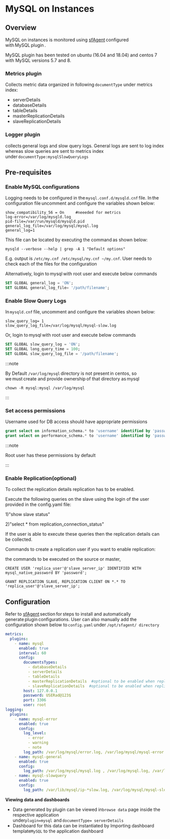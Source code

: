 # MySQL on Instances

## Overview

MySQL on instances is monitored using [sfAgent](/docs/Quick_Start/getting_started#sfagent) configured with MySQL plugin .

MySQL plugin has been tested on ubuntu (16.04 and 18.04) and centos 7 with MySQL versions 5.7 and 8.

### Metrics plugin

Collects metric data organized in following `documentType` under metrics index: 

- serverDetails
- databaseDetails
- tableDetails
- masterReplicationDetails
- slaveReplicationDetails

### Logger plugin

collects general logs and slow query logs. General logs are sent to log index whereas slow queries are sent to metrics index under `documentType:mysqlSlowQueryLogs` 

## Pre-requisites 

### Enable MySQL configurations

Logging needs to be configured in the `mysql.conf.d/mysqld.cnf` file. In the configuration file uncomment and configure the variables shown below: 

```
show_compatibility_56 = On     #neeeded for metrics 
log-error=/var/log/mysqld.log  
pid-file=/var/run/mysqld/mysqld.pid  
general_log_file=/var/log/mysql/mysql.log  
general_log=1  
```

This file can be located by executing the command as shown below: 

```shell
mysqld --verbose --help | grep -A 1 "Default options"  
```

E.g. output is `/etc/my.cnf /etc/mysql/my.cnf ~/my.cnf`. User needs to check each of the files for the configuration

Alternatively, login to mysql with root user and execute below commands 

```sql
SET GLOBAL general_log = 'ON';  
SET GLOBAL general_log_file= '/path/filename';  
```

### Enable Slow Query Logs  

In `mysqld.cnf` file, uncomment and configure the variables shown below: 

```shell
slow_query_log= 1  
slow_query_log_file=/var/log/mysql/mysql-slow.log  
```

Or, login to mysql with root user and execute below commands 

```sql
SET GLOBAL slow_query_log = 'ON';  
SET GLOBAL long_query_time = 100;  
SET GLOBAL slow_query_log_file = '/path/filename';  
```

:::note

By Default `/var/log/mysql` directory is not present in centos, so we must create and provide ownership of that directory as mysql 

```shell
chown -R mysql:mysql /var/log/mysql 
```

:::

### Set access permissions

Username used for DB access should have appropriate permissions 

```sql
grant select on information_schema.* to 'username' identified by 'password';  
grant select on performance_schema.* to 'username' identified by 'password';  
```

:::note

Root user has these permissions by default 

:::

### Enable Replication(optional)

To collect the replication details replication has to be enabled.

Execute the following queries on the slave using the login of the user provided in the config.yaml file:

1)"show slave status"

2)"select * from replication_connection_status"

If the user is able to execute these queries then the replication details can be collected.

Commands to create a replication user if you want to enable replication:

the commands to be executed on the source or master,
```shell
CREATE USER 'replica_user'@'slave_server_ip' IDENTIFIED WITH mysql_native_password BY 'password';
```
```shell
GRANT REPLICATION SLAVE, REPLICATION CLIENT ON *.* TO 'replica_user'@'slave_server_ip';
```


## Configuration 

Refer to [sfAgent](/docs/Quick_Start/getting_started#sfagent) section for steps to install and automatically generate plugin configurations. User can also manually add the configuration shown below to `config.yaml` under `/opt/sfagent/ directory` 

```yaml
metrics:  
  plugins:  
    - name: mysql  
      enabled: true  
      interval: 60  
      config:  
        documentsTypes:  
          - databaseDetails  
          - serverDetails  
          - tableDetails 
          - masterReplicationDetails  #optional to be enabled when replication is setup
          - slaveReplicationDetails  #optional to be enabled when replication is setup
        host: 127.0.0.1  
        password: USERad@123$  
        port: 3306  
        user: root  
logging:  
  plugins:  
    - name: mysql-error  
      enabled: true  
      config:  
        log_level:  
          - error  
          - warning  
          - note  
        log_path: /var/log/mysql/error.log, /var/log/mysql/mysql-error.log, /var/log/mysqld.err, /var/log/mysqld.log  
    - name: mysql-general  
      enabled: true  
      config:  
        log_path: /var/log/mysql/mysql.log , /var/log/mysql.log, /var/log/mysqld.log, /var/lib/mysql/ip-*.log  
    - name: mysql-slowquery  
      enabled: true  
      config:  
        log_path: /var/lib/mysql/ip-*slow.log, /var/log/mysql/mysql-slow.log  
```

**Viewing data and dashboards**   

- Data generated by plugin can be viewed in`browse data` page inside the respective application under`plugin=mysql`  and `documentType= serverDetails`
- Dashboard for this data can be instantiated by Importing dashboard template`MySQL` to the application dashboard
